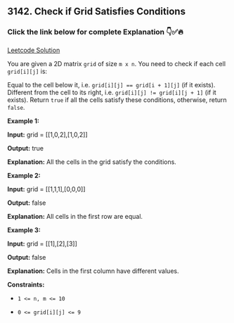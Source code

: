 ## 3142. Check if Grid Satisfies Conditions

### Click the link below for complete Explanation 👇✅🔥

[Leetcode Solution](https://leetcode.com/problems/check-if-grid-satisfies-conditions/solutions/5144136/simple-easy-to-understand-beats-java-solution-2d-array/)

You are given a 2D matrix ``grid`` of size ``m x n``. You need to check if each cell ``grid[i][j]`` is:

Equal to the cell below it, i.e. ``grid[i][j] == grid[i + 1][j]`` (if it exists).
Different from the cell to its right, i.e. ``grid[i][j] != grid[i][j + 1]`` (if it exists).
Return ``true`` if all the cells satisfy these conditions, otherwise, return ``false``.

 

**Example 1:**

**Input:** grid = [[1,0,2],[1,0,2]]

**Output:** true

**Explanation:**
All the cells in the grid satisfy the conditions.

**Example 2:**

**Input:** grid = [[1,1,1],[0,0,0]]

**Output:** false

**Explanation:**
All cells in the first row are equal.

**Example 3:**

**Input:** grid = [[1],[2],[3]]

**Output:** false

**Explanation:**
Cells in the first column have different values.

 

**Constraints:**

- ``1 <= n, m <= 10``

- ``0 <= grid[i][j] <= 9``
